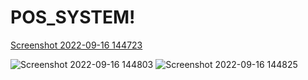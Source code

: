# POS_SYSTEM!

[Screenshot 2022-09-16 144723](https://user-images.githubusercontent.com/92322715/190603564-4c2e3b2f-d758-4b4c-93a9-5eb15c2f5a4e.png)

![Screenshot 2022-09-16 144803](https://user-images.githubusercontent.com/92322715/190603573-6d58f316-c9d3-4dfa-b2ed-5941e73d946a.png)
![Screenshot 2022-09-16 144825](https://user-images.githubusercontent.com/92322715/190603583-e5860556-cf67-47c6-bb8f-9834f438cd0d.png)

